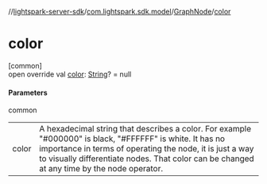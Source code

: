//[lightspark-server-sdk](../../../index.md)/[com.lightspark.sdk.model](../index.md)/[GraphNode](index.md)/[color](color.md)

# color

[common]\
open override val [color](color.md): [String](https://kotlinlang.org/api/latest/jvm/stdlib/kotlin/-string/index.html)? = null

#### Parameters

common

| | |
|---|---|
| color | A hexadecimal string that describes a color. For example &quot;#000000&quot; is black, &quot;#FFFFFF&quot; is white. It has no importance in terms of operating the node, it is just a way to visually differentiate nodes. That color can be changed at any time by the node operator. |
